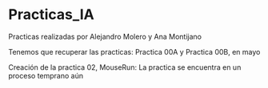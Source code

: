 # Practicas_IA

Practicas realizadas por Alejandro Molero y Ana Montijano


Tenemos que recuperar las practicas: Practica 00A y Practica 00B, en mayo

Creación de la practica 02, MouseRun:
La practica se encuentra en un proceso temprano aún
